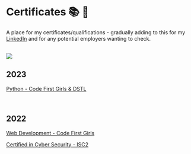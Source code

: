 # Certificates 📚 📑

A place for my certificates/qualifications - gradually adding to this for my [LinkedIn](https://www.linkedin.com/in/milliedavidson/) and for any potential employers wanting to check.

<br>

<img src="https://media.tenor.com/EfZW12iMOzUAAAAd/cat-study.gif">

<br>

## 2023

[Python - Code First Girls & DSTL](https://github.com/milliedavidson/Certificates/blob/main/Python%20-%20Code%20First%20Girls%20%26%20DSTL.pdf)

<br>

## 2022

[Web Development - Code First Girls](https://github.com/milliedavidson/Certificates/blob/main/Web%20Development%20-%20Code%20First%20Girls.pdf)

[Certified in Cyber Security - ISC2](https://github.com/milliedavidson/Certificates/blob/main/Certified%20in%20Cyber%20Security%20-%20ISC2.jpg)

